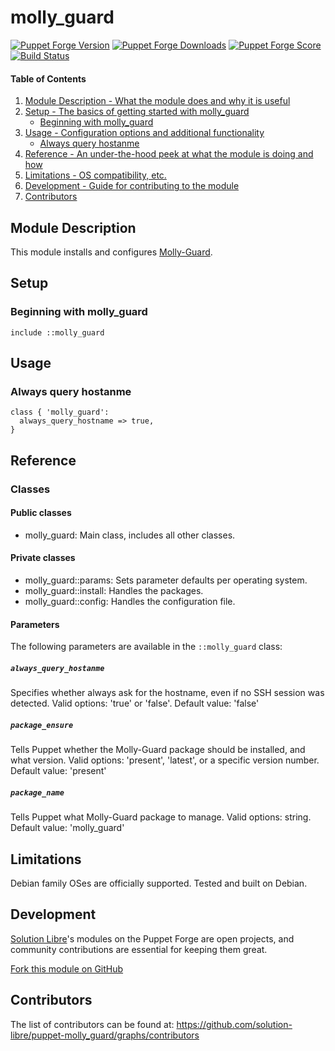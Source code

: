 # molly\_guard

[![Puppet Forge Version](http://img.shields.io/puppetforge/v/soli/molly_guard.svg)](https://forge.puppetlabs.com/soli/molly_guard)
[![Puppet Forge Downloads](http://img.shields.io/puppetforge/dt/soli/molly_guard.svg)](https://forge.puppetlabs.com/soli/molly_guard)
[![Puppet Forge Score](http://img.shields.io/puppetforge/f/soli/molly_guard.svg)](https://forge.puppetlabs.com/soli/molly_guard)
[![Build Status](https://travis-ci.org/solution-libre/puppet-molly_guard.svg?branch=master)](https://travis-ci.org/solution-libre/puppet-molly_guard)

#### Table of Contents

1. [Module Description - What the module does and why it is useful](#module-description)
2. [Setup - The basics of getting started with molly\_guard](#setup)
    * [Beginning with molly\_guard](#beginning-with-molly_guard)
3. [Usage - Configuration options and additional functionality](#usage)
    * [Always query hostanme](#always-query-hostanme)
4. [Reference - An under-the-hood peek at what the module is doing and how](#reference)
5. [Limitations - OS compatibility, etc.](#limitations)
6. [Development - Guide for contributing to the module](#development)
7. [Contributors](#contributors)

## Module Description

This module installs and configures [Molly-Guard](http://anonscm.debian.org/cgit/collab-maint/molly-guard.git/).

## Setup

### Beginning with molly\_guard

```puppet
include ::molly_guard
```

## Usage

### Always query hostanme

```puppet
class { 'molly_guard':
  always_query_hostname => true,
}
```

## Reference

### Classes

#### Public classes

* molly\_guard: Main class, includes all other classes.

#### Private classes

* molly\_guard::params: Sets parameter defaults per operating system.
* molly\_guard::install: Handles the packages.
* molly\_guard::config: Handles the configuration file.

#### Parameters

The following parameters are available in the `::molly_guard` class:

##### `always_query_hostanme`

Specifies whether  always ask for the hostname, even if no SSH session was detected. Valid options: 'true' or 'false'. Default value: 'false'

##### `package_ensure`

Tells Puppet whether the Molly-Guard package should be installed, and what version. Valid options: 'present', 'latest', or a specific version number. Default value: 'present'

##### `package_name`

Tells Puppet what Molly-Guard package to manage. Valid options: string. Default value: 'molly\_guard'

## Limitations

Debian family OSes are officially supported. Tested and built on Debian.

## Development

[Solution Libre](https://www.solution-libre.fr)'s modules on the Puppet Forge are open projects, and community contributions are essential for keeping them great.

[Fork this module on GitHub](https://github.com/solution-libre/puppet-molly_guard/fork)

## Contributors

The list of contributors can be found at: https://github.com/solution-libre/puppet-molly_guard/graphs/contributors
